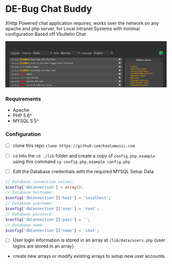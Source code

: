 # DE-Bug Chat Buddy 

XHttp Powered chat application requires, works over the network on any apache and php server, for Local Intranet Systems with minimal configuration
Based off Vbulletin Chat

![screenshot](./img/screen.png)




### Requirements 
- Apache
- PHP 5.6^
- MYSQL 5.5^




### Configuration
- [ ] clone this repo `clone https://github.com/koolamusic.com`
- [ ] `cd` into the `cd ./lib` folder and create a copy of `config.php.example` using this command `cp config.php.example config.php`
- [ ] Edit the Database credentials with the required MYSQL Setup Data 


```php 
// Database connection values:
$config['dbConnection'] = array();
// Database hostname:
$config['dbConnection']['host'] = 'localhost';
// Database username:
$config['dbConnection']['user'] = 'root';
// Database password:
$config['dbConnection']['pass'] = '';
// Database name:
$config['dbConnection']['name'] = 'chat';

```


- [ ] User login information is stored in an array at `/lib/data/users.php` {user logins are stored in an array}
- create new arrays or modify existing arrays to setup new user accounts.






